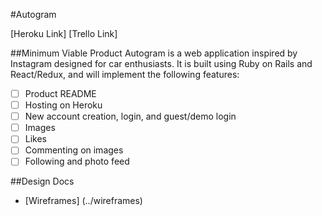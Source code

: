 #Autogram

[Heroku Link]
[Trello Link]

##Minimum Viable Product
Autogram is a web application inspired by Instagram designed for car enthusiasts. It is built using Ruby on Rails and React/Redux, and will implement the following features:

- [ ] Product README
- [ ] Hosting on Heroku
- [ ] New account creation, login, and guest/demo login
- [ ] Images
- [ ] Likes
- [ ] Commenting on images
- [ ] Following and photo feed

##Design Docs
* [Wireframes] (../wireframes)
